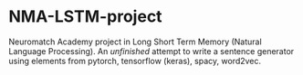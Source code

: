 # NMA-LSTM-project
Neuromatch Academy project in Long Short Term Memory (Natural Language Processing). An *unfinished* attempt to write a sentence generator using elements from pytorch, tensorflow (keras), spacy, word2vec.
